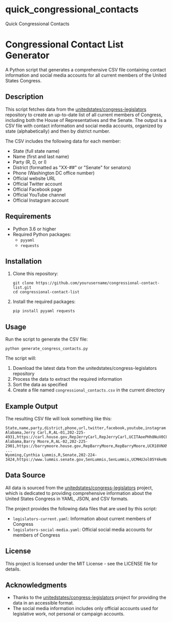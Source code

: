 # quick_congressional_contacts
Quick Congressional Contacts

# Congressional Contact List Generator

A Python script that generates a comprehensive CSV file containing contact information and social media accounts for all current members of the United States Congress.

## Description

This script fetches data from the [unitedstates/congress-legislators](https://github.com/unitedstates/congress-legislators) repository to create an up-to-date list of all current members of Congress, including both the House of Representatives and the Senate. The output is a CSV file with contact information and social media accounts, organized by state (alphabetically) and then by district number.

The CSV includes the following data for each member:
- State (full state name)
- Name (first and last name)
- Party (R, D, or I)
- District (formatted as "XX-##" or "Senate" for senators)
- Phone (Washington DC office number)
- Official website URL
- Official Twitter account
- Official Facebook page
- Official YouTube channel
- Official Instagram account

## Requirements

- Python 3.6 or higher
- Required Python packages:
  - `pyyaml`
  - `requests`

## Installation

1. Clone this repository:
   ```
   git clone https://github.com/yourusername/congressional-contact-list.git
   cd congressional-contact-list
   ```

2. Install the required packages:
   ```
   pip install pyyaml requests
   ```

## Usage

Run the script to generate the CSV file:

```
python generate_congress_contacts.py
```

The script will:
1. Download the latest data from the unitedstates/congress-legislators repository
2. Process the data to extract the required information
3. Sort the data as specified
4. Create a file named `congressional_contacts.csv` in the current directory

## Example Output

The resulting CSV file will look something like this:

```
State,name,party,district,phone,url,twitter,facebook,youtube,instagram
Alabama,Jerry Carl,R,AL-01,202-225-4931,https://carl.house.gov,RepJerryCarl,RepJerryCarl,UCITAoePHh8NuV0COrAGvQiQ,repjerrycarl
Alabama,Barry Moore,R,AL-02,202-225-2901,https://barrymoore.house.gov,RepBarryMoore,RepBarryMoore,UCR18VNXMBswmRFwlBzCnRLw,repbarrymoore
...
Wyoming,Cynthia Lummis,R,Senate,202-224-3424,https://www.lummis.senate.gov,SenLummis,SenLummis,UCMHUJol05Y4keNxZ2UlcZBQ,senlummis
```

## Data Source

All data is sourced from the [unitedstates/congress-legislators](https://github.com/unitedstates/congress-legislators) project, which is dedicated to providing comprehensive information about the United States Congress in YAML, JSON, and CSV formats.

The project provides the following data files that are used by this script:
- `legislators-current.yaml`: Information about current members of Congress
- `legislators-social-media.yaml`: Official social media accounts for members of Congress

## License

This project is licensed under the MIT License - see the LICENSE file for details.

## Acknowledgments

- Thanks to the [unitedstates/congress-legislators](https://github.com/unitedstates/congress-legislators) project for providing the data in an accessible format.
- The social media information includes only official accounts used for legislative work, not personal or campaign accounts.
